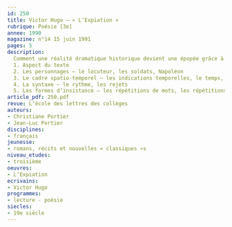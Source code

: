 ```yaml
---
id: 250
title: Victor Hugo – « L’Expiation »
rubrique: Poésie [3e]
annee: 1990
magazine: n°14 15 juin 1991
pages: 5
description: 
  Comment une réalité dramatique historique devient une épopée grâce à la transposition effectuée par le poète…
  1. Aspect du texte
  2. Les personnages – le locuteur, les soldats, Napoléon
  3. Le cadre spatio-temporel – les indications temporelles, le temps, le cadre, les verbes de mouvement
  4. La syntaxe – le rythme, les rejets
  5. Les formes d’insistance – les répétitions de mots, les répétitions de sonorités, les champs lexicaux et procédés stylistiques
article_pdf: 250.pdf
revue: L’école des lettres des collèges
auteurs:
- Christiane Portier
- Jean-Luc Portier
disciplines:
- français
jeunesse:
- romans, récits et nouvelles « classiques »s
niveau_etudes:
- troisième
oeuvres:
- L’Expiation
ecrivains:
- Victor Hugo
programmes:
- lecture - poésie
siecles:
- 19e siècle
---
```

